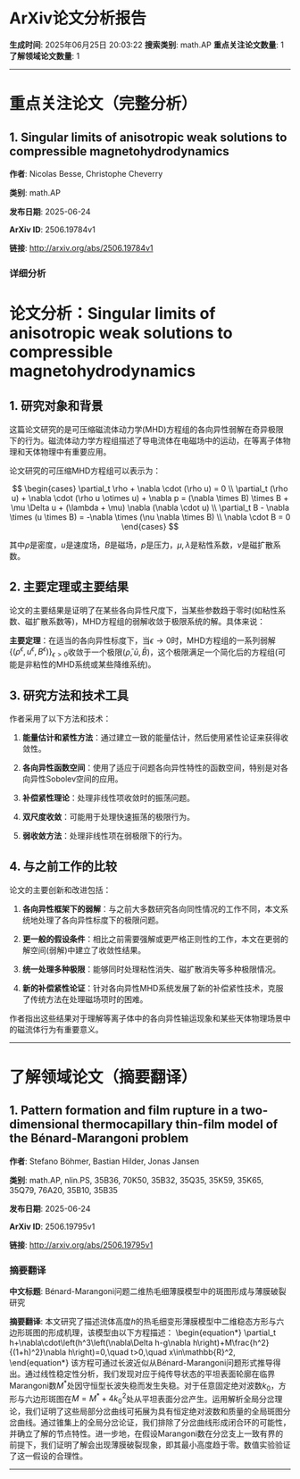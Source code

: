 # ArXiv论文分析报告

**生成时间**: 2025年06月25日 20:03:22
**搜索类别**: math.AP
**重点关注论文数量**: 1
**了解领域论文数量**: 1

---

# 重点关注论文（完整分析）

## 1. Singular limits of anisotropic weak solutions to compressible magnetohydrodynamics

**作者**: Nicolas Besse, Christophe Cheverry

**类别**: math.AP

**发布日期**: 2025-06-24

**ArXiv ID**: 2506.19784v1

**链接**: http://arxiv.org/abs/2506.19784v1

### 详细分析

# 论文分析：Singular limits of anisotropic weak solutions to compressible magnetohydrodynamics

## 1. 研究对象和背景

这篇论文研究的是可压缩磁流体动力学(MHD)方程组的各向异性弱解在奇异极限下的行为。磁流体动力学方程组描述了导电流体在电磁场中的运动，在等离子体物理和天体物理中有重要应用。

论文研究的可压缩MHD方程组可以表示为：

$$
\begin{cases}
\partial_t \rho + \nabla \cdot (\rho u) = 0 \\
\partial_t (\rho u) + \nabla \cdot (\rho u \otimes u) + \nabla p = (\nabla \times B) \times B + \mu \Delta u + (\lambda + \mu) \nabla (\nabla \cdot u) \\
\partial_t B - \nabla \times (u \times B) = -\nabla \times (\nu \nabla \times B) \\
\nabla \cdot B = 0
\end{cases}
$$

其中$\rho$是密度，$u$是速度场，$B$是磁场，$p$是压力，$\mu,\lambda$是粘性系数，$\nu$是磁扩散系数。

## 2. 主要定理或主要结果

论文的主要结果是证明了在某些各向异性尺度下，当某些参数趋于零时(如粘性系数、磁扩散系数等)，MHD方程组的弱解收敛于极限系统的解。具体来说：

**主要定理**：在适当的各向异性标度下，当$\epsilon \to 0$时，MHD方程组的一系列弱解$\{(\rho^\epsilon, u^\epsilon, B^\epsilon)\}_{\epsilon>0}$收敛于一个极限$(\bar{\rho}, \bar{u}, \bar{B})$，这个极限满足一个简化后的方程组(可能是非粘性的MHD系统或某些降维系统)。

## 3. 研究方法和技术工具

作者采用了以下方法和技术：

1. **能量估计和紧性方法**：通过建立一致的能量估计，然后使用紧性论证来获得收敛性。

2. **各向异性函数空间**：使用了适应于问题各向异性特性的函数空间，特别是对各向异性Sobolev空间的应用。

3. **补偿紧性理论**：处理非线性项收敛时的振荡问题。

4. **双尺度收敛**：可能用于处理快速振荡的极限行为。

5. **弱收敛方法**：处理非线性项在弱极限下的行为。

## 4. 与之前工作的比较

论文的主要创新和改进包括：

1. **各向异性框架下的弱解**：与之前大多数研究各向同性情况的工作不同，本文系统地处理了各向异性标度下的极限问题。

2. **更一般的假设条件**：相比之前需要强解或更严格正则性的工作，本文在更弱的解空间(弱解)中建立了收敛性结果。

3. **统一处理多种极限**：能够同时处理粘性消失、磁扩散消失等多种极限情况。

4. **新的补偿紧性论证**：针对各向异性MHD系统发展了新的补偿紧性技术，克服了传统方法在处理磁场项时的困难。

作者指出这些结果对于理解等离子体中的各向异性输运现象和某些天体物理场景中的磁流体行为有重要意义。

---

# 了解领域论文（摘要翻译）

## 1. Pattern formation and film rupture in a two-dimensional thermocapillary thin-film model of the Bénard-Marangoni problem

**作者**: Stefano Böhmer, Bastian Hilder, Jonas Jansen

**类别**: math.AP, nlin.PS, 35B36, 70K50, 35B32, 35Q35, 35K59, 35K65, 35Q79, 76A20, 35B10, 35B35

**发布日期**: 2025-06-24

**ArXiv ID**: 2506.19795v1

**链接**: http://arxiv.org/abs/2506.19795v1

### 摘要翻译

**中文标题**: Bénard-Marangoni问题二维热毛细薄膜模型中的斑图形成与薄膜破裂研究

**摘要翻译**: 本文研究了描述流体高度$h$的热毛细变形薄膜模型中二维稳态方形与六边形斑图的形成机理，该模型由以下方程描述：
\begin{equation*}
  \partial_t h+\nabla\cdot\left(h^3\left(\nabla\Delta h-g\nabla
h\right)+M\frac{h^2}{(1+h)^2}\nabla h\right)=0,\quad t>0,\quad
x\in\mathbb{R}^2,
  \end{equation*}
该方程可通过长波近似从Bénard-Marangoni问题形式推导得出。通过线性稳定性分析，我们发现对应于纯传导状态的平坦表面轮廓在临界Marangoni数$M^*$处因守恒型长波失稳而发生失稳。对于任意固定绝对波数$k_0$，方形与六边形斑图在$M=M^* + 4k_0^2$处从平坦表面分岔产生。运用解析全局分岔理论，我们证明了这些局部分岔曲线可拓展为具有恒定绝对波数和质量的全局斑图分岔曲线。通过锥集上的全局分岔论证，我们排除了分岔曲线形成闭合环的可能性，并确立了解的节点特性。进一步地，在假设Marangoni数在分岔支上一致有界的前提下，我们证明了解会出现薄膜破裂现象，即其最小高度趋于零。数值实验验证了这一假设的合理性。

---

